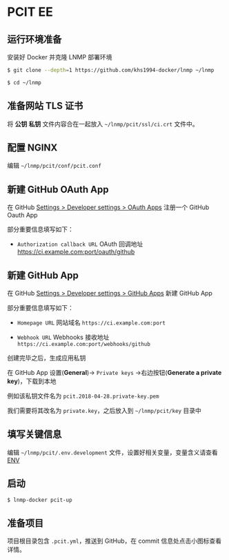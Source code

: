 # PCIT EE

## 运行环境准备

安装好 Docker 并克隆 LNMP 部署环境

```bash
$ git clone --depth=1 https://github.com/khs1994-docker/lnmp ~/lnmp

$ cd ~/lnmp
```

## 准备网站 TLS 证书

将 **公钥** **私钥** 文件内容合在一起放入 `~/lnmp/pcit/ssl/ci.crt` 文件中。

## 配置 NGINX

编辑 `~/lnmp/pcit/conf/pcit.conf`

## 新建 GitHub OAuth App

在 GitHub [Settings > Developer settings > OAuth Apps](https://github.com/settings/developers) 注册一个 GitHub Oauth App

部分重要信息填写如下：

* `Authorization callback URL` OAuth 回调地址 https://ci.example.com:port/oauth/github

## 新建 GitHub App

在 GitHub [Settings > Developer settings > GitHub Apps](https://github.com/settings/apps/new) 新建 GitHub App

部分重要信息填写如下：

* `Homepage URL` 网站域名 `https://ci.example.com:port`

* `Webhook URL` Webhooks 接收地址 `https://ci.example.com:port/webhooks/github`

创建完毕之后，生成应用私钥

在 GitHub App 设置(**General**)-> `Private keys` ->右边按钮(**Generate a private key**)，下载到本地

例如该私钥文件名为 `pcit.2018-04-28.private-key.pem`

我们需要将其改名为 `private.key`，之后放入到 `~/lnmp/pcit/key` 目录中

## 填写关键信息

编辑 `~/lnmp/pcit/.env.development` 文件，设置好相关变量，变量含义请查看 [ENV](env.md)

## 启动

```bash
$ lnmp-docker pcit-up
```

## 准备项目

项目根目录包含 `.pcit.yml`，推送到 GitHub，在 commit 信息处点击小图标查看详情。
